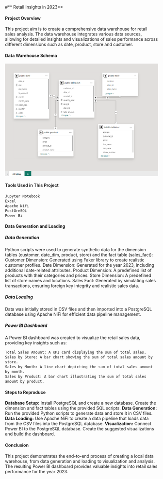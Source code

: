 #** Retail Insights in 2023**

#### **Project Overview**
This project aim is to create a comprehensive data warehouse for retail sales analysis. The data warehouse integrates
various data sources, allowing for detailed insights and visualizations of sales performance across different
dimensions such as date, product, store and customer. 


#### **Data Warehouse Schema**

![alt text](image.png)


#### **Tools Used in This Project**
    Jupyter Notebook
    Excel
    Apache Nifi
    PostGreSQL
    Power Bi


#### **Data Generation and Loading**

##### **Data Generation**
Python scripts were used to generate synthetic data for the dimension tables (customer, date_dim, product, store) and the fact table (sales_fact):
    Customer Dimension: Generated using Faker library to create realistic customer profiles.
    Date Dimension: Generated for the year 2023, including additional date-related attributes.
    Product Dimension: A predefined list of products with their categories and prices.
    Store Dimension: A predefined list of store names and locations.
    Sales Fact: Generated by simulating sales transactions, ensuring foreign key integrity and realistic sales data.

##### **Data Loading**
Data was initially stored in CSV files and then imported into a PostgreSQL database using Apache NiFi for efficient data pipeline management.

##### **Power BI Dashboard**
A Power BI dashboard was created to visualize the retail sales data, providing key insights such as:

    Total Sales Amount: A KPI card displaying the sum of total sales.
    Sales by Store: A bar chart showing the sum of total sales amount by store.
    Sales by Month: A line chart depicting the sum of total sales amount by month.
    Sales by Product: A bar chart illustrating the sum of total sales amount by product.


#### **Steps to Reproduce**
**Database Setup:**
    Install PostgreSQL and create a new database.
    Create the dimension and fact tables using the provided SQL scripts.
**Data Generation:**
    Run the provided Python scripts to generate data and store it in CSV files.
**Data Loading:**
    Use Apache NiFi to create a data pipeline that loads data from the CSV files into the PostgreSQL database.
**Visualization:**
    Connect Power BI to the PostgreSQL database.
    Create the suggested visualizations and build the dashboard.

#### **Conclusion**
This project demonstrates the end-to-end process of creating a local data warehouse, from data generation and loading to visualization and analysis. The resulting Power BI dashboard provides valuable insights into retail sales performance for the year 2023.
